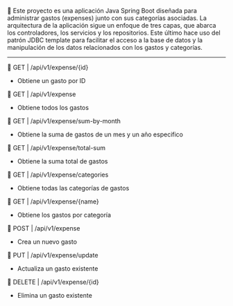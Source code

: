 📌 Este proyecto es una aplicación Java Spring Boot diseñada para administrar gastos (expenses) junto con sus categorías asociadas.
La arquitectura de la aplicación sigue un enfoque de tres capas, que abarca los controladores, los servicios y los repositorios. 
Este último hace uso del patrón JDBC template para facilitar el acceso a la base de datos y la manipulación de los datos relacionados con los gastos y categorías.


-----------------------------------------------------------------------------------------------------------------------------------------------------

📍 GET | /api/v1/expense/{id}
   - Obtiene un gasto por ID

📍 GET | /api/v1/expense
   - Obtiene todos los gastos

📍 GET | /api/v1/expense/sum-by-month
   - Obtiene la suma de gastos de un mes y un año especifico

📍 GET | /api/v1/expense/total-sum
   - Obtiene la suma total de gastos

📍 GET | /api/v1/expense/categories
   - Obtiene todas las categorías de gastos
     
📍 GET | /api/v1/expense/{name}
   - Obtiene los gastos por categoría

📍 POST | /api/v1/expense
   - Crea un nuevo gasto

📍 PUT | /api/v1/expense/update
   - Actualiza un gasto existente

📍 DELETE | /api/v1/expense/{id}
   - Elimina un gasto existente


